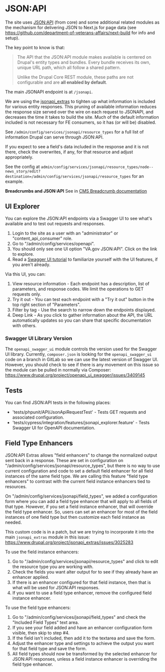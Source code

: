 # JSON:API

The site uses [JSON:API](https://www.drupal.org/docs/core-modules-and-themes/core-modules/jsonapi-module/api-overview) (from core) and some additional related modules as the mechanism for delivering JSON to Next.js for page data (see https://github.com/department-of-veterans-affairs/next-build for info and setup).

The key point to know is that:

> The API that the JSON:API module makes available is centered on Drupal's entity types and bundles. Every bundle receives its own, unique URL path, which all follow a shared pattern.
>
> Unlike the Drupal Core REST module, these paths are not configurable and are **all enabled by default**.

The main JSONAPI endpoint is at `/jsonapi`.

We are using the [jsonapi_extras](https://www.drupal.org/project/jsonapi_extras) to tighten up what information is included for various entity responses.
This pruning of available information reduces the response size served over the wire on each request to JSONAPI, and decreases the time it takes to build the site.
Much of the default information included is not necessary for FE consumers, so it has (or will be) disabled.

See `/admin/config/services/jsonapi/resource_types` for a full list of information Drupal can serve through JSON:API.

If you expect to see a field's data included in the response and it is not there, check the overwrites, if any, for that resource and adjust appropriately.

See the config at `admin/config/services/jsonapi/resource_types/node--news_story/edit?destination=/admin/config/services/jsonapi/resource_types` for an example.

**Breadcrumbs and JSON:API**
See in [CMS Breadcrumb documentation](https://prod.cms.va.gov/admin/structure/cm_document/note/126/breadcrumbs)

## UI Explorer

You can explore the JSON:API endpoints via a Swagger UI to see what's available and to test out requests and responses.

1. Login to the site as a user with an "administrator" or "content_api_consumer" role.
2. Go to "/admin/config/services/openapi".
3. You should only see one UI option "VA.gov JSON:API". Click on the link to explore.
3. Read a [Swagger UI tutorial](https://idratherbewriting.com/learnapidoc/pubapis_swagger.html) to familiarize
   yourself with the UI features, if you aren't already.

Via this UI, you can:

1. View resource information - Each endpoint has a description, list of parameters, and response codes. We limit the
   operations to GET requests only.
2. Try it out - You can test each endpoint with a "Try it out" button in the top right section of "Parameters".
3. Filter by tag - Use the search to narrow down the endpoints displayed.
4. Deep Link - As you click to gather information about the API, the URL automatically updates so you can share that
   specific documentation with others.

### Swagger UI Library Version

The `openapi_swagger_ui` module controls the version used for the Swagger UI library. Currently, `composer.json` is
looking for the `openapi_swagger_ui` code on a branch in GitLab so we can use the latest version of Swagger UI.
However, you should check to see if there is any movement on this issue so the module can be pulled in normally via
Composer: https://www.drupal.org/project/openapi_ui_swagger/issues/3409145

## Tests

You can find JSON:API tests in the following places:

- 'tests/phpunit/API/JsonApiRequestTest' - Tests GET requests and associated configuration.
- 'tests/cypress/integration/features/jsonapi_explorer.feature' - Tests Swagger UI for OpenAPI documentation.

## Field Type Enhancers

JSON:API Extras allows "field enhancers" to change the normalized output sent back in a response. These are set in
configuration on "/admin/config/services/jsonapi/resource_types", but there is no way to use current configuration
and code to set a default field enhancer for all field instances of the same field type. We are calling this feature
"field type enhancers" to contrast with the current field instance enhancers tied to resources.

On "/admin/config/services/jsonapi/field_types", we added a configuration form where you can add a field type
enhancer that will apply to all fields of that type. However, if you set a field instance enhancer, that will
override the field type enhancer. So, users can set an enhancer for most of the field instances of one field type
but then customize each field instance as needed.

This custom code is in a patch, but we are trying to incorporate it into the main `jsonapi_extras` module in this issue:
https://www.drupal.org/project/jsonapi_extras/issues/3025283

To use the field instance enhancers:

1. Go to "/admin/config/services/jsonapi/resource_types" and click to edit the resource type you are working with.
2. Check the fields you want alter output for to see if they already have an enhancer applied.
3. If there is an enhancer configured for that field instance, then that is what will be used for JSON:API responses.
4. If you want to use a field type enhancer, remove the configured field instance enhancer.

To use the field type enhancers:

1. Go to "/admin/config/services/jsonapi/field_types" and check the "Included Field Types" text area.
2. If you see your field added and have an enhancer configuration form visible, then skip to step #4.
3. If the field isn't included, then add it to the textarea and save the form.
4. Adjust the enhancer type and settings to achieve the output you want for that field type and save the form.
5. All field types should now be transformed by the selected enhancer for JSON:API responses, unless a field
   instance enhancer is overriding the field type enhancer.
